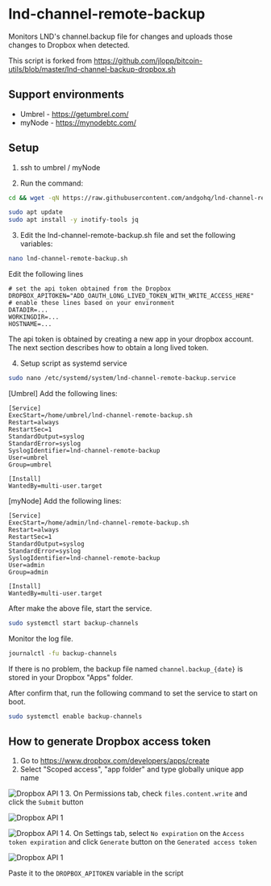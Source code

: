 # lnd-channel-remote-backup

Monitors LND's channel.backup file for changes and uploads those changes to Dropbox when detected.

This script is forked from https://github.com/jlopp/bitcoin-utils/blob/master/lnd-channel-backup-dropbox.sh

## Support environments

- Umbrel - https://getumbrel.com/
- myNode - https://mynodebtc.com/

## Setup

1. ssh to umbrel / myNode

2. Run the command:

```sh
cd && wget -qN https://raw.githubusercontent.com/andgohq/lnd-channel-remote-backup/main/lnd-channel-remote-backup.sh && chmod +x lnd-channel-remote-backup.sh

sudo apt update
sudo apt install -y inotify-tools jq
```

3. Edit the lnd-channel-remote-backup.sh file and set the following variables:

```sh
nano lnd-channel-remote-backup.sh
```

Edit the following lines

```plain
# set the api token obtained from the Dropbox
DROPBOX_APITOKEN="ADD_OAUTH_LONG_LIVED_TOKEN_WITH_WRITE_ACCESS_HERE"
# enable these lines based on your environment
DATADIR=...
WORKINGDIR=...
HOSTNAME=...
```

The api token is obtained by creating a new app in your dropbox account.
The next section describes how to obtain a long lived token.

4. Setup script as systemd service

```sh
sudo nano /etc/systemd/system/lnd-channel-remote-backup.service
```

[Umbrel] Add the following lines:

```
[Service]
ExecStart=/home/umbrel/lnd-channel-remote-backup.sh
Restart=always
RestartSec=1
StandardOutput=syslog
StandardError=syslog
SyslogIdentifier=lnd-channel-remote-backup
User=umbrel
Group=umbrel

[Install]
WantedBy=multi-user.target
```

[myNode] Add the following lines:

```
[Service]
ExecStart=/home/admin/lnd-channel-remote-backup.sh
Restart=always
RestartSec=1
StandardOutput=syslog
StandardError=syslog
SyslogIdentifier=lnd-channel-remote-backup
User=admin
Group=admin

[Install]
WantedBy=multi-user.target
```


After make the above file, start the service.

```sh
sudo systemctl start backup-channels
```

Monitor the log file.

```sh
journalctl -fu backup-channels
```

If there is no problem, the backup file named `channel.backup_{date}` is stored in your Dropbox "Apps" folder.

After confirm that, run the following command to set the service to start on boot.

```sh
sudo systemctl enable backup-channels
```

## How to generate Dropbox access token

1. Go to https://www.dropbox.com/developers/apps/create
2. Select "Scoped access", "app folder" and type globally unique app name

![Dropbox API 1](https://raw.githubusercontent.com/andgohq/lnd-channel-remote-backup/main/images/dropbox-1.png)
3. On Permissions tab, check `files.content.write` and click the `Submit` button

![Dropbox API 1](https://raw.githubusercontent.com/andgohq/lnd-channel-remote-backup/main/images/dropbox-2.png)

![Dropbox API 1](https://raw.githubusercontent.com/andgohq/lnd-channel-remote-backup/main/images/dropbox-3.png)
4. On Settings tab, select `No expiration` on the `Access token expiration` and click `Generate` button on the `Generated access token`

![Dropbox API 1](https://raw.githubusercontent.com/andgohq/lnd-channel-remote-backup/main/images/dropbox-4.png)

Paste it to the `DROPBOX_APITOKEN` variable in the script
